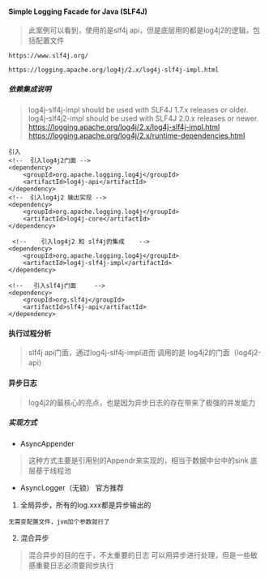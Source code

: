 #### Simple Logging Facade for Java (SLF4J)


> 此案例可以看到，使用的是slf4j api，但是底层用的都是log4j2的逻辑，包括配置文件

`https://www.slf4j.org/`

`
https://logging.apache.org/log4j/2.x/log4j-slf4j-impl.html
`

##### 依赖集成说明
> log4j-slf4j-impl should be used with SLF4J 1.7.x releases or older.  
log4j-slf4j2-impl should be used with SLF4J 2.0.x releases or newer.
> https://logging.apache.org/log4j/2.x/log4j-slf4j-impl.html
> https://logging.apache.org/log4j/2.x/runtime-dependencies.html
```
引入
<!--  引入log4j2门面 -->
<dependency>
    <groupId>org.apache.logging.log4j</groupId>
    <artifactId>log4j-api</artifactId>
</dependency>
<!--  引入log4j2 输出实现 -->
<dependency>
    <groupId>org.apache.logging.log4j</groupId>
    <artifactId>log4j-core</artifactId>
</dependency>

 <!--    引入log4j2 和 slf4j的集成    -->
<dependency>
    <groupId>org.apache.logging.log4j</groupId>
    <artifactId>log4j-slf4j-impl</artifactId>
</dependency>

<!--   引入slf4j门面     -->
<dependency>
    <groupId>org.slf4j</groupId>
    <artifactId>slf4j-api</artifactId>
</dependency>

```

#### 执行过程分析
> slf4j api门面，通过log4j-slf4j-impl进而 调用的是 log4j2的门面（log4j2-api）


#### 异步日志
> log4j2的最核心的亮点，也是因为异步日志的存在带来了极强的并发能力

##### 实现方式
- AsyncAppender
> 这种方式主要是引用别的Appendr来实现的，相当于数据中台中的sink
底层基于线程池
- AsyncLogger（无锁） 官方推荐
1. 全局异步，所有的log.xxx都是异步输出的
```
无需变配置文件，jvm加个参数就行了
```
2. 混合异步
> 混合异步的目的在于，不太重要的日志 可以用异步进行处理，但是一些敏感重要日志必须要同步执行
